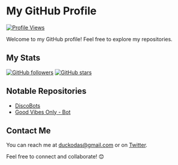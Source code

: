 # My GitHub Profile

[![Profile Views](https://komarev.com/ghpvc/?username=NotAestheticallyDucko)](https://github.com/NotAestheticallyDucko)

Welcome to my GitHub profile! Feel free to explore my repositories.

## My Stats

[![GitHub followers](https://img.shields.io/github/followers/NotAestheticallyDucko?label=Followers&style=social)](https://github.com/NotAestheticallyDucko)
[![GitHub stars](https://img.shields.io/github/stars/NotAestheticallyDucko?label=Stars&style=social)](https://github.com/NotAestheticallyDucko)

## Notable Repositories

- [DiscoBots](https://github.com/ProjectDiscord/discobots)
- [Good Vibes Only - Bot](https://github.com/gvobot/bot)

## Contact Me

You can reach me at [duckodas@gmail.com](mailto:duckodas@gmail.com) or on [Twitter](https://twitter.com/duckodas).

Feel free to connect and collaborate! 😊